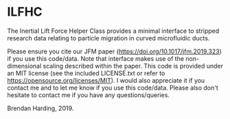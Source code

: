 # ILFHC
The Inertial Lift Force Helper Class provides a minimal interface to stripped research data relating to particle migration in curved microfluidic ducts.

Please ensure you cite our JFM paper (https://doi.org/10.1017/jfm.2019.323) if you use this code/data. 
Note that interface makes use of the non-dimensional scaling described within the paper.
This code is provided under an MIT license (see the included LICENSE.txt or refer to https://opensource.org/licenses/MIT). 
I would also appreciate it if you contact me and to let me know if you use this code/data.
Please also don't hesitate to contact me if you have any questions/queries.

Brendan Harding, 2019.
